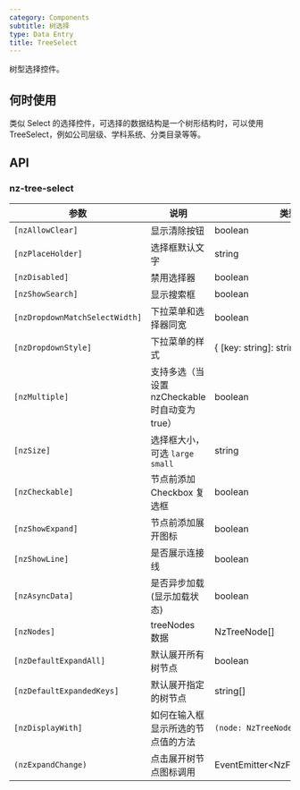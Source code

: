 ```yaml
---
category: Components
subtitle: 树选择
type: Data Entry
title: TreeSelect
---
```


树型选择控件。

## 何时使用

类似 Select 的选择控件，可选择的数据结构是一个树形结构时，可以使用 TreeSelect，例如公司层级、学科系统、分类目录等等。

## API

### nz-tree-select

| 参数 | 说明 | 类型 | 默认值 |
| --- | --- | --- | --- |
| `[nzAllowClear]` | 显示清除按钮 | boolean | false |
| `[nzPlaceHolder]` | 选择框默认文字 | string | - |
| `[nzDisabled]` | 禁用选择器 | boolean | false |
| `[nzShowSearch]` | 显示搜索框 | boolean | false |
| `[nzDropdownMatchSelectWidth]` | 下拉菜单和选择器同宽 | boolean | true |
| `[nzDropdownStyle]` | 下拉菜单的样式 | { [key: string]: string; } | - |
| `[nzMultiple]` | 支持多选（当设置 nzCheckable 时自动变为true） | boolean | false |
| `[nzSize]` | 选择框大小，可选 `large` `small` | string | 'default' |
| `[nzCheckable]` | 节点前添加 Checkbox 复选框 | boolean | false |
| `[nzShowExpand]` | 节点前添加展开图标 | boolean | true |
| `[nzShowLine]` | 是否展示连接线 | boolean | false |
| `[nzAsyncData]` | 是否异步加载(显示加载状态) | boolean | false |
| `[nzNodes]` | treeNodes 数据 | NzTreeNode\[] | \[] |
| `[nzDefaultExpandAll]` | 默认展开所有树节点 | boolean | false |
| `[nzDefaultExpandedKeys]` | 默认展开指定的树节点 | string\[] | \[] |
| `[nzDisplayWith]` | 如何在输入框显示所选的节点值的方法 | `(node: NzTreeNode) => string` | `(node: NzTreeNode) => node.title` |
| `(nzExpandChange)` | 点击展开树节点图标调用 | EventEmitter<NzFormatEmitEvent\> | - |
